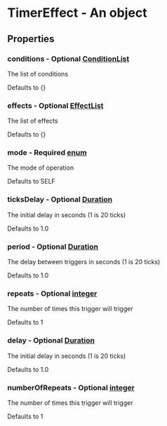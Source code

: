 

# TimerEffect - An object



## Properties



### conditions - Optional [ConditionList](ConditionList)



 The list of conditions



Defaults to {}



### effects - Optional [EffectList](EffectList)



 The list of effects



Defaults to {}



### mode - Required [enum](enum)



 The mode of operation



Defaults to SELF



### ticksDelay - Optional [Duration](Duration)



 The initial delay in seconds (1 is 20 ticks)



Defaults to 1.0



### period - Optional [Duration](Duration)



 The delay between triggers in seconds (1 is 20 ticks)



Defaults to 1.0



### repeats - Optional [integer](integer)



 The number of times this trigger will trigger



Defaults to 1



### delay - Optional [Duration](Duration)



 The initial delay in seconds (1 is 20 ticks)



Defaults to 1.0



### numberOfRepeats - Optional [integer](integer)



 The number of times this trigger will trigger



Defaults to 1

